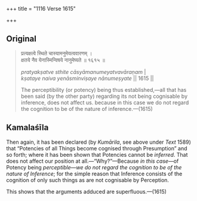 +++
title = "1116 Verse 1615"

+++
## Original 
>
> प्रत्यक्षत्वे स्थिते चास्यामनुमेयत्ववारणम् ।  
> क्षतये नैव येनास्मिन्विषये नानुमेष्यते ॥ १६१५ ॥ 
>
> *pratyakṣatve sthite cāsyāmanumeyatvavāraṇam* \|  
> *kṣataye naiva yenāsminviṣaye nānumeṣyate* \|\| 1615 \|\| 
>
> The perceptibility (or potency) being thus established,—all that has been said (by the other party) regarding its not being cognisable by inference, does not affect us. because in this case we do not regard the cognition to be of the nature of inference.—(1615)



## Kamalaśīla

Then again, it has been declared (by *Kumārila*, see above under *Text* 1589) that “Potencies of all Things become cognised through Presumption” and so forth; where it has been shown that Potencies cannot be *inferred*. That does not affect our position at all.—“Why?”—Because *in this case*—of Potency being *perceptible*—*we do not regard the cognition to be of the nature of Inference*; for the simple reason that Inference consists of the cognition of only such things as are not cognisable by Perception.

This shows that the arguments adduced are superfluous.—(1615)


